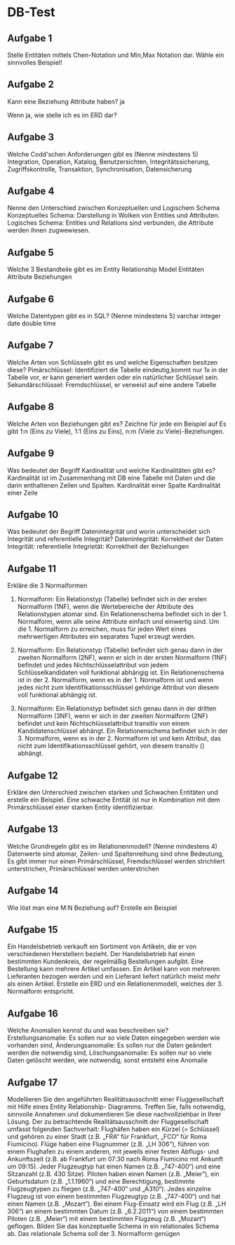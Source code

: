 # DB-Test
## Aufgabe 1
Stelle Entitäten mittels Chen-Notation und Min,Max Notation dar.
Wähle ein sinnvolles Beispiel!

  ## Aufgabe 2
  Kann eine Beziehung Attribute haben?
  ja

Wenn ja, wie stelle ich es im ERD dar?

  ## Aufgabe 3
  Welche Codd'schen Anforderungen gibt es (Nenne mindestens 5)
  Integration, Operation, Katalog, Benutzersichten, Integritätssicherung, Zugriffskontrolle, Transaktion, Synchronisation, Datensicherung
  
  ## Aufgabe 4
  Nenne den Unterschied zwischen Konzeptuellen und Logischem Schema
  Konzeptuelles Schema: Darstellung in Wolken von Entities und Attributen.
  Logisches Schema: Entities und Relations sind verbunden, die Attribute werden ihnen zugwewiesen.

  ## Aufgabe 5
  Welche 3 Bestandteile gibt es im Entity Relationship Model
  Entitäten
  Attribute
  Beziehungen
  
  ## Aufgabe 6
  Welche Datentypen gibt es in SQL? (Nenne mindestens 5)
  varchar
  integer
  date
  double
  time
  
  ## Aufgabe 7
  Welche Arten von Schlüsseln gibt es und welche Eigenschaften besitzen diese?
  Pimärschlüssel: Identifiziert die Tabelle eindeutig,kommt nur 1x in der Tabelle vor, er kann generiert werden oder ein natürlicher Schlüssel sein.
  Sekundärschlüssel: Fremdschlüssel, er verweist auf eine andere Tabelle
  
  ## Aufgabe 8
  Welche Arten von Beziehungen gibt es? Zeichne für jede ein Beispiel auf
  Es gibt 1:n (Eins zu Viele), 1:1 (Eins zu Eins), n:m (Viele zu Viele)-Beziehungen.

  ## Aufgabe 9
  Was bedeutet der Begriff Kardinalität und welche Kardinalitäten gibt es?
  Kardinalität ist im Zusammenhang mit DB eine Tabelle mit Daten und die darin enthaltenen Zeilen und Spalten.
  Kardinalität einer Spalte
  Kardinalität einer Zeile
  

## Aufgabe 10
Was bedeutet der Begriff Datenintegrität und worin unterscheidet sich Integrität und referentielle Integrität?
  Datenintegrität: Korrektheit der Daten
  Integrität:
  referentielle Integrietät: Korrektheit der Beziehungen
  
  ## Aufgabe 11
  Erkläre die 3 Normalformen
  1. Normalform:
  Ein Relationstyp (Tabelle) befindet sich in der ersten Normalform (1NF), wenn die Wertebereiche der Attribute des Relationstypen atomar sind.
  Ein Relationenschema befindet sich in der 1. Normalform, wenn alle seine Attribute einfach und einwertig sind.
  Um die 1. Normalform zu erreichen, muss für jeden Wert eines mehrwertigen Attributes ein separates Tupel erzeugt werden. 
  
  2. Normalform:
  Ein Relationstyp (Tabelle) befindet sich genau dann in der zweiten Normalform (2NF), wenn er sich in der ersten Normalform (1NF) befindet und jedes Nichtschlüsselattribut von jedem     
  Schlüsselkandidaten voll funktional abhängig ist.
  Ein Relationenschema ist in der 2. Normalform, wenn es in der 1. Normalform ist und wenn jedes nicht zum Identifikationsschlüssel gehörige Attribut von diesem voll funktional
  abhängig ist. 
  
  3. Normalform:
  Ein Relationstyp befindet sich genau dann in der dritten Normalform (3NF), wenn er sich in der zweiten Normalform (2NF) befindet und kein Nichtschlüsselattribut transitiv von einem
  Kandidatenschlüssel abhängt.
  Ein Relationenschema befindet sich in der 3. Normalform, wenn es in der 2. Normalform ist und kein Attribut, das nicht zum Identifikationsschlüssel gehört, von diesem transitiv ()
  abhängt. 
 
  ## Aufgabe 12
  Erkläre den Unterschied zwischen starken und Schwachen Entitäten und erstelle ein Beispiel.
  Eine schwache Entität ist nur in Kombination mit dem Primärschlüssel einer starken Entity identifizierbar.


  ## Aufgabe 13
  Welche Grundregeln gibt es im Relationenmodell? (Nenne mindestens 4)
  Datenwerte sind atomar,
  Zeilen- und Spaltenreihung sind ohne Bedeutung,
  Es gibt immer nur einen Primärschlüssel,
  Fremdschlüssel werden strichliert unterstrichen,
  Primärschlüssel werden unterstrichen

  ## Aufgabe 14
  Wie löst man eine M:N Beziehung auf? Erstelle ein Beispiel


## Aufgabe 15
Ein Handelsbetrieb verkauft ein Sortiment von Artikeln, die er von verschiedenen Herstellern bezieht. Der Handelsbetrieb hat einen bestimmten Kundenkreis, der regelmäßig Bestellungen aufgibt. Eine Bestellung kann mehrere Artikel umfassen. Ein Artikel kann von mehreren Lieferanten bezogen werden und ein Lieferant liefert natürlich meist mehr als einen Artikel. Erstelle ein ERD und ein Relationenmodell, welches der 3. Normalform entspricht.

  ## Aufgabe 16
  Welche Anomalien kennst du und was beschreiben sie?
Erstellungsanomalie: Es sollen nur so viele Daten eingegeben werden wie vorhanden sind, Änderungsanomalie: Es sollen nur die Daten geändert werden die notwendig sind, Löschungsanomalie: Es sollen nur so viele Daten gelöscht werden, wie notwendig, sonst entsteht eine Anomalie

## Aufgabe 17
Modellieren Sie den angeführten Realitätsausschnitt einer Fluggesellschaft mit Hilfe eines Entity Relationship- Diagramms. Treffen Sie, falls notwendig, sinnvolle Annahmen und dokumentieren Sie diese nachvollziehbar in Ihrer Lösung. Der zu betrachtende Realitätsausschnitt der Fluggesellschaft umfasst folgenden
Sachverhalt:
Flughäfen haben ein Kürzel (= Schlüssel) und gehören zu einer Stadt (z.B. „FRA“ für Frankfurt, „FCO“ für Roma Fiumicino).
Flüge haben eine Flugnummer (z.B. „LH 306“), führen von einem Flughafen zu einem anderen, mit jeweils einer festen Abflugs- und Ankunftszeit (z.B. ab Frankfurt um 07:30 nach Roma Fiumicino mit Ankunft um 09:15).
Jeder Flugzeugtyp hat einen Namen (z.B. „747-400“) und eine Sitzanzahl (z.B. 430 Sitze).
Piloten haben einen Namen (z.B. „Meier“), ein Geburtsdatum (z.B. „1.1.1960“) und eine Berechtigung, bestimmte Flugzeugtypen zu fliegen (z.B. „747-400“ und „A310“).
Jedes einzelne Flugzeug ist von einem bestimmten Flugzeugtyp (z.B. „747-400“) und hat einen Namen (z.B. „Mozart“).
Bei einem Flug-Einsatz wird ein Flug (z.B. „LH 306“) an einem bestimmten Datum (z.B. „6.2.2011“) von einem bestimmten Piloten (z.B. „Meier“) mit einem bestimmten Flugzeug (z.B. „Mozart“) geflogen.
Bilden Sie das konzeptuelle Schema in ein relationales Schema ab. Das relationale Schema soll der 3. Normalform genügen
